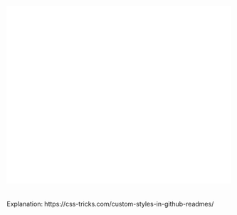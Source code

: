<div align="center">
	<br>
	<a href="https://github.com/sindresorhus/css-in-readme-like-wat/blame/main/header.svg">
		<picture>
		  <source media="(min-width: 720px)" srcset="header.svg">
		  <img src="header-mobile.svg" width="800" height="400" alt="Click to see the source">
		</picture>
	</a>
	<br>
</div>
<br>
<br>
Explanation: https://css-tricks.com/custom-styles-in-github-readmes/
